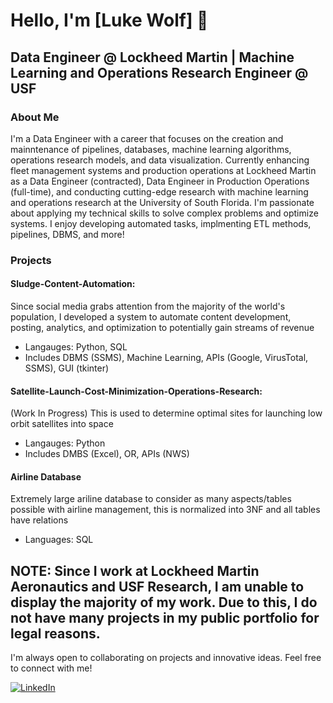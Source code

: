 # Hello, I'm [Luke Wolf] 👋

## Data Engineer @ Lockheed Martin | Machine Learning and Operations Research Engineer @ USF

### About Me
I'm a Data Engineer with a career that focuses on the creation and mainntenance of pipelines, databases, machine learning algorithms, operations research models, and data visualization. Currently enhancing fleet management systems and production operations at Lockheed Martin as a Data Engineer (contracted), Data Engineer in Production Operations (full-time), and conducting cutting-edge research with machine learning and operations research at the University of South Florida. I'm passionate about applying my technical skills to solve complex problems and optimize systems. I enjoy developing automated tasks, implmenting ETL methods, pipelines, DBMS, and more!

### Projects
#### Sludge-Content-Automation: 
Since social media grabs attention from the majority of the world's population, I developed a system to automate content development, posting, analytics, and optimization to potentially gain streams of revenue
- Langauges: Python, SQL
- Includes DBMS (SSMS), Machine Learning, APIs (Google, VirusTotal, SSMS), GUI (tkinter)

#### Satellite-Launch-Cost-Minimization-Operations-Research:
(Work In Progress) This is used to determine optimal sites for launching low orbit satellites into space
- Langauges: Python
- Includes DMBS (Excel), OR, APIs (NWS)

#### Airline Database 
Extremely large ariline database to consider as many aspects/tables possible with airline management, this is normalized into 3NF and all tables have relations
- Languages: SQL

**NOTE**: Since I work at Lockheed Martin Aeronautics and USF Research, I am unable to display the majority of my work. Due to this, I do not have many projects in my public portfolio for legal reasons.  
---

I'm always open to collaborating on projects and innovative ideas. Feel free to connect with me!

[![LinkedIn](https://img.shields.io/badge/LinkedIn-%230077B5.svg?logo=linkedin&logoColor=white)](https://linkedin.com/in/lukeawolf) 

